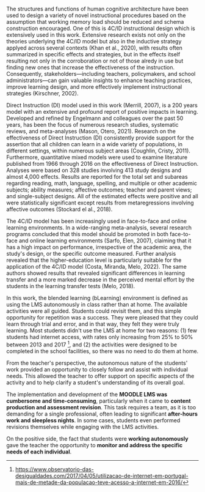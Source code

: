 The structures and functions of human cognitive architecture have been used to design a variety of novel instructional procedures based on the assumption that working memory load should be reduced and schema construction encouraged. One of this is 4C/ID instructional design which is extensively used in this work. Extensive research exists not only on the theories underlying the 4C/ID model but also in the inductive strategy applyed across several contexts (Khan et al., 2020), with results often summarized in specific effects and strategies, but in the effects itself resulting not only in the corroboration or not of those alredy in use but finding new ones that increase the effectiveness of the instruction. Consequently, stakeholders—including teachers, policymakers, and school administrators—can gain valuable insights to enhance teaching practices, improve learning design, and more effectively implement instructional strategies (Kirschner, 2002).

Direct Instruction (DI) model used in this work (Merrill, 2007), is a 200 years model with an extensive and profound report of positive impacts in learning. Developed and refined by Engelmann and colleagues over the past 50 years, has been the focus of numerous research studies, systematic reviews, and meta-analyses (Mason, Otero, 2021). Research on the effectiveness of Direct Instruction (DI) consistently provide support for the assertion that all children can learn in a wide variety of populations, in different settings, within numerous subject areas (Coughlin, Cristy, 2011). Furthermore, quantitative mixed models were used to examine literature published from 1966 through 2016 on the effectiveness of Direct Instruction. Analyses were based on 328 studies involving 413 study designs and almost 4,000 effects. Results are reported for the total set and subareas regarding reading, math, language, spelling, and multiple or other academic subjects; ability measures; affective outcomes; teacher and parent views; and single-subject designs. All of the estimated effects were positive and all were statistically significant except results from metaregressions involving affective outcomes (Stockard el al., 2018).

The 4C/ID model has been increasingly used in face-to-face and online learning environments. In a wide-ranging meta-analysis, several research programs concluded that this model should be promoted in both face-to-face and online learning environments (Sarfo, Elen, 2007), claiming that it has a high impact on performance, irrespective of the academic area, the study's design, or the specific outcome measured. Further analysis revealed that the higher-education level is particularly suitable for the application of the 4C/ID model (Costa, Miranda, Melo, 2022). The same authors showed results that revealed significant differences in learning transfer and a more marked decrease in the perceived mental effort by the students in the learning transfer tests (Melo, 2018).

In this work, the blended learning (bLearning) environment is defined as using the LMS autonomously in class rather than at home. The available activities were all guided. Students could revisit them, and this simple opportunity for repetition was a success. They were pleased that they could learn through trial and error, and in that way, they felt they were truly learning. Most students didn't use the LMS at home for two reasons: (1) few students had internet access, with rates only increasing from 25% to 50% between 2013 and 2017 [^STATEOFTHEART-1], and (2) the activities were designed to be completed in the school facilities, so there was no need to do them at home.

[^STATEOFTHEART-1]:https://www.observatorio-das-desigualdades.com/2017/04/05/utilizacao-de-internet-em-portugal-mais-de-metade-da-populacao-teve-acesso-a-internet-em-2016/ 

From the teacher's perspective, the autonomous nature of the students' work provided an opportunity to closely follow and assist with individual needs. This allowed the teacher to offer support on specific aspects of the activity and to help clarify a student's understanding of its overall goal.

The implementation and development of the **MOODLE LMS was cumbersome and time-consuming**, particularly when it came to **content production and assessment revision**. This task requires a team, as it is too demanding for a single professional, often leading to significant **after-hours work and sleepless nights**. In some cases, students even performed revisions themselves while engaging with the LMS activities.

On the positive side, the fact that students were **working autonomously** gave the teacher the opportunity to **monitor and address the specific needs of each individual**.

